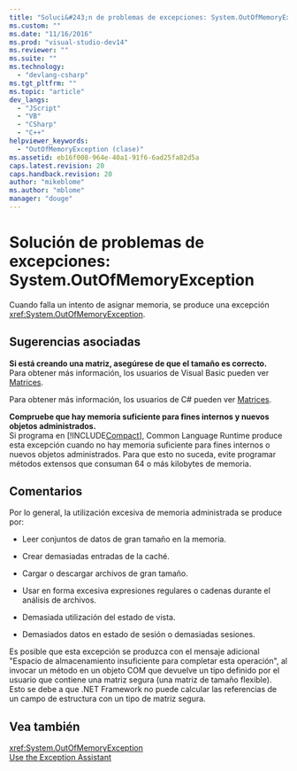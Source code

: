 ```yaml
---
title: "Soluci&#243;n de problemas de excepciones: System.OutOfMemoryException | Microsoft Docs"
ms.custom: ""
ms.date: "11/16/2016"
ms.prod: "visual-studio-dev14"
ms.reviewer: ""
ms.suite: ""
ms.technology: 
  - "devlang-csharp"
ms.tgt_pltfrm: ""
ms.topic: "article"
dev_langs: 
  - "JScript"
  - "VB"
  - "CSharp"
  - "C++"
helpviewer_keywords: 
  - "OutOfMemoryException (clase)"
ms.assetid: eb16f008-964e-40a1-91f6-6ad25fa82d5a
caps.latest.revision: 20
caps.handback.revision: 20
author: "mikeblome"
ms.author: "mblome"
manager: "douge"
---
```

# Soluci&#243;n de problemas de excepciones: System.OutOfMemoryException
Cuando falla un intento de asignar memoria, se produce una excepción <xref:System.OutOfMemoryException>.  
  
## Sugerencias asociadas  
 **Si está creando una matriz, asegúrese de que el tamaño es correcto.**  
 Para obtener más información, los usuarios de Visual Basic pueden ver [Matrices](/dotnet/visual-basic/programming-guide/language-features/arrays/index).  
  
 Para obtener más información, los usuarios de C\# pueden ver [Matrices](/dotnet/csharp/programming-guide/arrays/index).  
  
 **Compruebe que hay memoria suficiente para fines internos y nuevos objetos administrados.**  
 Si programa en [!INCLUDE[Compact](../extensibility/includes/compact_md.md)], Common Language Runtime produce esta excepción cuando no hay memoria suficiente para fines internos o nuevos objetos administrados. Para que esto no suceda, evite programar métodos extensos que consuman 64 o más kilobytes de memoria.  
  
## Comentarios  
 Por lo general, la utilización excesiva de memoria administrada se produce por:  
  
-   Leer conjuntos de datos de gran tamaño en la memoria.  
  
-   Crear demasiadas entradas de la caché.  
  
-   Cargar o descargar archivos de gran tamaño.  
  
-   Usar en forma excesiva expresiones regulares o cadenas durante el análisis de archivos.  
  
-   Demasiada utilización del estado de vista.  
  
-   Demasiados datos en estado de sesión o demasiadas sesiones.  
  
 Es posible que esta excepción se produzca con el mensaje adicional "Espacio de almacenamiento insuficiente para completar esta operación", al invocar un método en un objeto COM que devuelve un tipo definido por el usuario que contiene una matriz segura \(una matriz de tamaño flexible\). Esto se debe a que .NET Framework no puede calcular las referencias de un campo de estructura con un tipo de matriz segura.  
  
## Vea también  
 <xref:System.OutOfMemoryException>   
 [Use the Exception Assistant](../Topic/How%20to:%20Use%20the%20Exception%20Assistant.md)